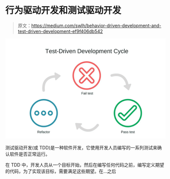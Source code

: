 # 行为驱动开发和测试驱动开发

> 原文：<https://medium.com/swlh/behavior-driven-development-and-test-driven-development-ef9f406db542>

![](img/f3995653112eef5d506036c3c24b2acf.png)

测试驱动开发(或 TDD)是一种软件开发，它使用开发人员编写的一系列测试来确认软件是否正常运行。

在 TDD 中，开发人员从一个目标开始，然后在编写任何代码之前，编写定义期望的代码，为了实现该目标，需要满足这些期望。在…之后